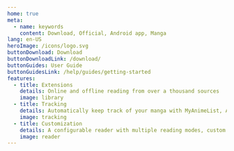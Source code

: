 ```yaml
---
home: true
meta:
  - name: keywords
    content: Download, Official, Android app, Manga
lang: en-US
heroImage: /icons/logo.svg
buttonDownload: Download
buttonDownloadLink: /download/
buttonGuides: User Guide
buttonGuidesLink: /help/guides/getting-started
features:
  - title: Extensions
    details: Online and offline reading from over a thousand sources
    image: library
  - title: Tracking
    details: Automatically keep track of your manga with MyAnimeList, AniList, Kitsu, Shikimori, and Bangumi
    image: tracking
  - title: Customization
    details: A configurable reader with multiple reading modes, custom color filters, and other settings
    image: reader
---
```

